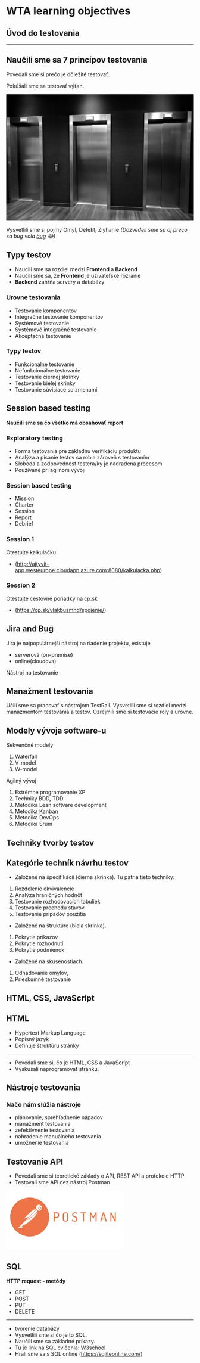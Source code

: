 # WTA learning objectives

## **Úvod do testovania**
---
Naučili sme sa 7 princípov testovania
---
Povedali sme si prečo je dôležité testovať.

Pokúšali sme sa testovať výťah.

![Výťahy](Elevators.jpg)

Vysvetlili sme si pojmy Omyl, Defekt, Zlyhanie
*(Dozvedeli sme sa aj preco sa bug vola [bug](https://www.computerimages.com/musings/computer_bug.html#) :joy:)*

## **Typy testov**
- Naucili sme sa rozdiel medzi **Frontend** a **Backend**
- Naučili sme sa, že **Frontend** je užívateľské rozranie
- **Backend** zahŕňa servery a databázy
### Urovne testovania
- Testovanie komponentov
- Integračné testovanie komponentov
- Systémové testovanie
- Systémové integračné testovanie 
- Akceptačné testovanie

### Typy testov
- Funkcionálne testovanie
- Nefunkcionálne testovanie
- Testovanie čiernej skrinky
- Testovanie bielej skrinky
- Testovanie súvisiace so zmenami



## **Session based testing** 
**Naučili sme sa čo všetko má obsahovať report**
### Exploratory testing
- Forma testovania pre základnú verifikáciu produktu
- Analýza a písanie testov sa robia zároveň s testovaním
- Sloboda a zodpovednosť testera/ky je nadradená procesom
- Používané pri agilnom vývoji

### Session based testing
- Mission 
- Charter
- Session
- Report
- Debrief
### Session 1
Otestujte kalkulačku
- (http://ajtyvit-app.westeurope.cloudapp.azure.com:8080/kalkulacka.php)
### Session 2
Otestujte cestovné poriadky na cp.sk
- (https://cp.sk/vlakbusmhd/spojenie/)
## **Jira and Bug**
Jira je najpopulárnejší nástroj na riadenie projektu, existuje
- serverová (on-premise)
- online(cloudova)

Nástroj na testovanie

## **Manažment testovania**
Učili sme sa pracovať s nástrojom TestRail.
Vysvetlili sme si rozdiel medzi manazmentom testovania a testov.
Ozrejmili sme si testovacie roly a urovne.


## **Modely vývoja software-u** 
Sekvenčné modely<br>
1. Waterfall
2. V-model
3. W-model

Agilný vývoj
1. Extrémne programovanie XP
2. Techniky BDD, TDD
3. Metodika Lean softvare development
4. Metodika Kanban
5. Metodika DevOps
6. Metodika Srum


## **Techniky tvorby testov**
## Kategórie techník návrhu testov ##
- Založené na špecifikácii (čierna skrinka).
Tu patria tieto techniky: 
1. Rozdelenie ekvivalencie
2. Analýza hraničných hodnôt
3. Testovanie rozhodovacích tabuliek
4. Testovanie prechodu stavov 
5. Testovanie prípadov použitia

- Založené na štruktúre (biela skrinka).
1. Pokrytie príkazov
2. Pokrytie rozhodnutí
3. Pokrytie podmienok
- Založené na skúsenostiach.
1. Odhadovanie omylov, 
2. Prieskumné testovanie




## **HTML, CSS, JavaScript**
## HTML ##
- Hypertext Markup Language
- Popisný jazyk
- Definuje štruktúru stránky
---



- Povedali sme si, čo je HTML, CSS a JavaScript
- Vyskúšali naprogramovať stránku.


## **Nástroje testovania** 
### Načo nám slúžia nástroje ###
- plánovanie, sprehľadnenie nápadov
- manažment testovania
- zefektívnenie testovania
- nahradenie manuálneho testovania
- umožnenie testovania



## **Testovanie API** 
- Povedali sme si teoretické základy o API, REST API a protokole HTTP
- Testovali sme API cez nástroj Postman

![Postman](postman.png)
## **SQL** 
**HTTP request - metódy** 
- GET
- POST
- PUT
- DELETE
---

- tvorenie databázy
- Vysvetlili sme si čo je to SQL.
- Naučili sme sa základné príkazy.
- Tu je link na SQL cvičenia:
[W3school](https://www.w3schools.com/sql/sql_exercises.asp
)
- Hrali sme sa s SQL online (https://sqliteonline.com/)
